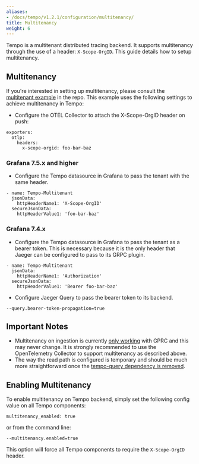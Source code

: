 ```yaml
---
aliases:
- /docs/tempo/v1.2.1/configuration/multitenancy/
title: Multitenancy
weight: 6
---
```


Tempo is a multitenant distributed tracing backend. It supports multitenancy through the use
of a header: `X-Scope-OrgID`. This guide details how to setup multitenancy.

## Multitenancy

If you're interested in setting up multitenancy, please consult the [multitenant example](https://github.com/grafana/tempo/tree/main/example/docker-compose/otel-collector-multitenant)
in the repo. This example uses the following settings to achieve multitenancy in Tempo:

- Configure the OTEL Collector to attach the X-Scope-OrgID header on push:
```
exporters:
  otlp:
    headers:
      x-scope-orgid: foo-bar-baz
```

### Grafana 7.5.x and higher
- Configure the Tempo datasource in Grafana to pass the tenant with the same header.
```
- name: Tempo-Multitenant
  jsonData:
    httpHeaderName1: 'X-Scope-OrgID'
  secureJsonData:
    httpHeaderValue1: 'foo-bar-baz'
```

### Grafana 7.4.x
- Configure the Tempo datasource in Grafana to pass the tenant as a bearer token. This is necessary because it is the only header that Jaeger can be configured to pass to its GRPC plugin.
```
- name: Tempo-Multitenant
  jsonData:
    httpHeaderName1: 'Authorization'
  secureJsonData:
    httpHeaderValue1: 'Bearer foo-bar-baz'
```
- Configure Jaeger Query to pass the bearer token to its backend.
```
--query.bearer-token-propagation=true
```

## Important Notes

- Multitenancy on ingestion is currently [only working](https://github.com/grafana/tempo/issues/495) with GPRC and this may never change. It is strongly recommended to use the OpenTelemetry Collector to support multitenancy as described above.
- The way the read path is configured is temporary and should be much more straightforward once the [tempo-query dependency is removed](https://github.com/grafana/tempo/issues/382).

## Enabling Multitenancy
To enable multitenancy on Tempo backend, simply set the following config value on all Tempo components:
```
multitenancy_enabled: true
```

or from the command line:
```
--multitenancy.enabled=true
```

This option will force all Tempo components to require the `X-Scope-OrgID` header.
